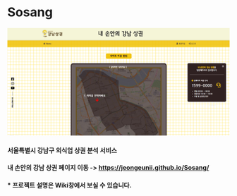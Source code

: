 # Sosang

![상권분석 메인 페이지](https://github.com/jeongeunii/Sosang/blob/master/images/상권01_메인.PNG)  

#### 서울특별시 강남구 외식업 상권 분석 서비스
#### 내 손안의 강남 상권 페이지 이동 -> https://jeongeunii.github.io/Sosang/  
#### * 프로젝트 설명은 Wiki창에서 보실 수 있습니다.
